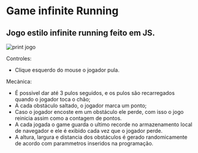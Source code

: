 # Game infinite Running
## Jogo estilo infinite running feito em JS.

![print jogo](https://github.com/LzRodriguez/game_infinite_running_js/blob/master/images/print-jogo.jpg)

Controles:
- Clique esquerdo do mouse o jogador pula.

Mecànica:
- É possivel dar até 3 pulos seguidos, e os pulos são recarregados quando o jogador toca o chão;
- A cada obstáculo saltado, o jogador marca um ponto;
- Caso o jogador encoste em um obstáculo ele perde, com isso o jogo reinicia assim como a contagem de pontos.
- A cada jogada o game guarda o ultimo recorde no armazenamento local de navegador e ele é exibido cada vez que o jogador perde.
- A altura, largura e distancia dos obstáculos é gerado randomicamente de acordo com parammetros inseridos na programação.

